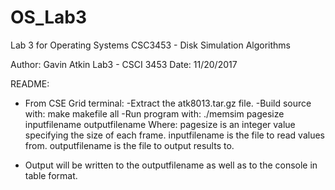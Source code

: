 # OS_Lab3
Lab 3 for Operating Systems CSC3453 - Disk Simulation Algorithms

Author: Gavin Atkin
Lab3 - CSCI 3453
Date: 11/20/2017

README:
* From CSE Grid terminal:
	-Extract the atk8013.tar.gz file.
	-Build source with: make makefile all
	-Run program with: ./memsim pagesize inputfilename outputfilename
	Where:
	pagesize is an integer value specifying the size of each frame.
	inputfilename is the file to read values from.
	outputfilename is the file to output results to.

* Output will be written to the outputfilename as well as to the console in table format.